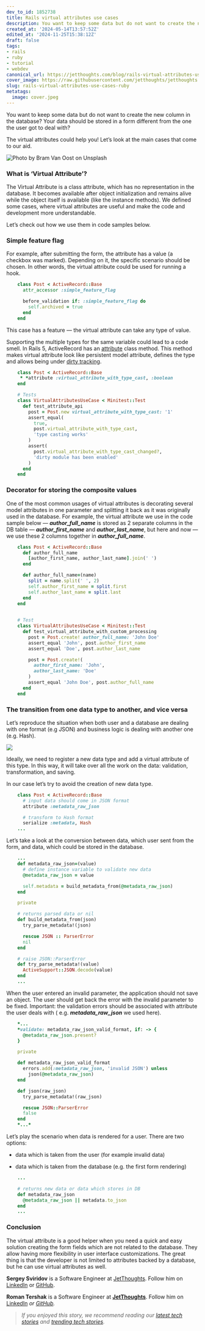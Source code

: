 ```yaml
---
dev_to_id: 1852738
title: Rails virtual attributes use cases
description: You want to keep some data but do not want to create the new column in the database? Your data should...
created_at: '2024-05-14T13:57:52Z'
edited_at: '2024-11-25T15:38:12Z'
draft: false
tags:
- rails
- ruby
- tutorial
- webdev
canonical_url: https://jetthoughts.com/blog/rails-virtual-attributes-use-cases-ruby/
cover_image: https://raw.githubusercontent.com/jetthoughts/jetthoughts.github.io/master/content/blog/rails-virtual-attributes-use-cases-ruby/cover.jpeg
slug: rails-virtual-attributes-use-cases-ruby
metatags:
  image: cover.jpeg
---
```

You want to keep some data but do not want to create the new column in the database? Your data should be stored in a form different from the one the user got to deal with?

The virtual attributes could help you! Let’s look at the main cases that come to our aid.

![Photo by [Bram Van Oost](https://unsplash.com/photos/iVaah2gpeUk?utm_source=unsplash&utm_medium=referral&utm_content=creditCopyText) on[ Unsplash](https://unsplash.com/?utm_source=unsplash&utm_medium=referral&utm_content=creditCopyText)](file_0.jpeg)

### What is ‘Virtual Attribute’?

The Virtual Attribute is a class attribute, which has no representation in the database. It becomes available after object initialization and remains alive while the object itself is available (like the instance methods). We defined some cases, where virtual attributes are useful and make the code and development more understandable.

Let’s check out how we use them in code samples below.

### Simple feature flag

For example, after submitting the form, the attribute has a value (a checkbox was marked). Depending on it, the specific scenario should be chosen. In other words, the virtual attribute could be used for running a hook.
```ruby
    class Post < ActiveRecord::Base
      attr_accessor :simple_feature_flag

      before_validation if: :simple_feature_flag do
        self.archived = true
      end
    end
```
This case has a feature — the virtual attribute can take any type of value.

Supporting the multiple types for the same variable could lead to a code smell. In Rails 5, ActiveRecord has an [attribute](https://api.rubyonrails.org/classes/ActiveRecord/Attributes/ClassMethods.html) class method. This method makes virtual attribute look like persistent model attribute, defines the type and allows being under [dirty tracking](https://api.rubyonrails.org/classes/ActiveModel/Dirty.html).
```ruby
    class Post < ActiveRecord::Base
     * *attribute :virtual_attribute_with_type_cast, :boolean
    end

    # Tests
    class VirtualAttributesUseCase < Minitest::Test
      def test_attribute_api
        post = Post.new virtual_attribute_with_type_cast: '1'
        assert_equal(
          true, 
          post.virtual_attribute_with_type_cast, 
          'type casting works'
        )
        assert(
          post.virtual_attribute_with_type_cast_changed?, 
          'dirty module has been enabled'
        )
      end
    end
```
### Decorator for storing the composite values

One of the most common usages of virtual attributes is decorating several model attributes in one parameter and splitting it back as it was originally used in the database. For example, the virtual attribute we use in the code sample below — ***author_full_name*** is stored as 2 separate columns in the DB table — ***author_first_name*** and ***author_last_name***, but here and now — we use these 2 columns together in ***author_full_name***.
```ruby
    class Post < ActiveRecord::Base
      def author_full_name
        [author_first_name, author_last_name].join(' ')
      end

      def author_full_name=(name)
        split = name.split(' ', 2)
        self.author_first_name = split.first
        self.author_last_name = split.last
      end
    end

    
    # Test
    class VirtualAttributesUseCase < Minitest::Test
      def test_virtual_attribute_with_custom_processing
        post = Post.create! author_full_name: 'John Doe'
        assert_equal 'John', post.author_first_name
        assert_equal 'Doe', post.author_last_name

        post = Post.create!(
          author_first_name: 'John',
          author_last_name: 'Doe'
        )
        assert_equal 'John Doe', post.author_full_name
      end
    end
```
### The transition from one data type to another, and vice versa

Let’s reproduce the situation when both user and a database are dealing with one format (e.g JSON) and business logic is dealing with another one (e.g. Hash).

![](file_1.png)

Ideally, we need to register a new data type and add a virtual attribute of this type. In this way, it will take over all the work on the data: validation, transformation, and saving.

In our case let’s try to avoid the creation of new data type.
```ruby
    class Post < ActiveRecord::Base
      # input data should come in JSON format
      attribute :metadata_raw_json

      # transform to Hash format
      serialize :metadata, Hash
    ...
```
Let’s take a look at the conversion between data, which user sent from the form, and data, which could be stored in the database.
```ruby
    ...
    def metadata_raw_json=(value)
      # define instance variable to validate new data
      @metadata_raw_json = value

      self.metadata = build_metadata_from(@metadata_raw_json)
    end

    private

    # returns parsed data or nil
    def build_metadata_from(json)
      try_parse_metadata!(json)

      rescue JSON :: ParserError
      nil
    end

    # raise JSON::ParserError
    def try_parse_metadata!(value)
      ActiveSupport::JSON.decode(value)
    end
    ...
```
When the user entered an invalid parameter, the application should not save an object. The user should get back the error with the invalid parameter to be fixed. Important: the validation errors should be associated with attribute the user deals with ( e.g. ***metadata_raw_json*** we used here).
```ruby
    *...
    *validate: metadata_raw_json_valid_format, if: -> { 
      @metadata_raw_json.present? 
    }

    private

    def metadata_raw_json_valid_format
      errors.add(:metadata_raw_json, 'invalid JSON') unless 
        json(@metadata_raw_json)
    end

    def json(raw_json)
      try_parse_metadata!(raw_json)

      rescue JSON::ParserError
      false
    end
    *...*
```
Let’s play the scenario when data is rendered for a user. There are two options:

* data which is taken from the user (for example invalid data)

* data which is taken from the database (e.g. the first form rendering)
```ruby
    ...

    # returns new data or data which stores in DB
    def metadata_raw_json
      @metadata_raw_json || metadata.to_json
    end
    ...
```
### Conclusion

The virtual attribute is a good helper when you need a quick and easy solution creating the form fields which are not related to the database. They allow having more flexibility in user interface customizations. The great thing is that the developer is not limited to attributes backed by a database, but he can use virtual attributes as well.

**Sergey Sviridov** is a Software Engineer at [JetThoughts](https://www.jetthoughts.com/). Follow him on [LinkedIn](https://www.linkedin.com/in/sergey-sviridov-83007199) or [GitHub](https://github.com/SviridovSV).

**Roman Tershak** is a Software Engineer at **[JetThoughts](https://www.jetthoughts.com)**. Follow him on[ ](https://twitter.com/ChrisKeathley)[LinkedIn](https://www.linkedin.com/in/roman-tershak-0b3958103/) *or [GitHub](https://github.com/rtershak).*
>  *If you enjoyed this story, we recommend reading our [latest tech stories](https://jtway.co/latest) and [trending tech stories](https://jtway.co/trending).*
